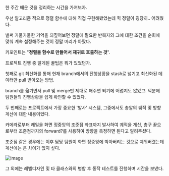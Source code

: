 
한 주간 배운 것을 정리하는 시간을 가져보자. <br>

우선 알고리즘 적으로 정렬 함수에 대해 직접 구현해봤었는데 퀵 정렬이 굉장히.. 어려웠다. <br>

벌써 가물가물한 기억을 되짚어보면 정렬에 필요한 반복자와 그에 대한 조건을 순회에 맞춰 계속 설정해주는 것이 정말 머리가 아팠다. <br>

키포인트는 "**정렬을 함수로 만들어서 재귀로 호출하는 것**". <br>

프로젝트 진행 중 알게된 꿀팁은 뭐가 있었던가. <br>

첫째로 git 최신화를 통해 현재 branch에서의 진행상황을 stash로 넘기고 최신화된 데이터만 pull 받아오는 방법. <br>

branch를 옮기면서 pull 및 merge만 제대로 해주면 되기에 어렵지도 않았고. 덕분에 팀원들의 진행상황을 쉽게 확인할 수 있었다. <br>

두 번째로는 프로젝트에서 가장 중요한 '발사' 시스템, 그중에서도 총알의 궤적 및 방향 계산에 대한 내용이었다. <br>

카메라로부터 레일을 화면 정중앙의 조준점 좌표까지 발사하여 궤적을 계산, 총구 끝으로부터 조준점까지의 forward?를 사용하여 방향을 측정하면 된다고 알려주셨다. <br>

조준점 같은 경우에는 이후 담당 팀원이 화면 정중앙에 박아버리는 것으로 떼워버렸는데 계산에는 큰 차이가 없지 싶다. <br>

![image](https://github.com/user-attachments/assets/845d0cbf-81a1-44d3-b9cd-0226242402f3) <br>

그 외에는 레벨디자인 및 타 클래스와의 병합 후 동작 테스트를 진행하며 시간을 보냈다.
